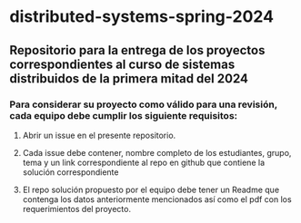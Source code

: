 # distributed-systems-spring-2024

## Repositorio para la entrega de los proyectos correspondientes al curso de sistemas distribuidos de la primera mitad del 2024

### Para considerar su proyecto como válido para una revisión, cada equipo debe cumplir los siguiente requisitos:

1. Abrir un issue en el presente repositorio. 

2. Cada issue debe contener, nombre completo de los estudiantes, grupo, tema y un link correspondiente al repo en github que contiene la solución correspondiente

3. El repo solución propuesto por el equipo debe tener un Readme que contenga los datos anteriormente mencionados así como el pdf con los requerimientos del proyecto.
